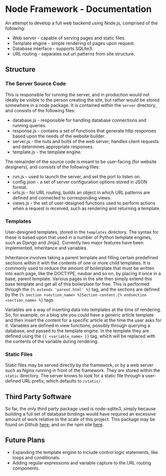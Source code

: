 # Node Framework - Documentation

An attempt to develop a full web backend using Node.js, comprised of the following:

* Web server - capable of serving pages and static files.
* Template engine - simple rendering of pages upon request.
* Database interface - supports SQLite3.
* URL routing - separates out url patterns from site structure.

## Structure

### The Server Source Code

This is responsible for running the server, and in production would not ideally be visible to the person creating the site, but rather would be stored somewhere in a node package. It is contained within the `server` directory, and consists of the following files:

* database.js - responsible for handling database connections and running queries.
* response.js - contains a set of functions that generate http responses based upon the needs of the website builder.
* server.js - the nuts and bolts of the web server, handles client requests and determines appropriate responses.
* template.js - the template engine.

The remainder of the source code is meant to be user-facing (for website designers), and consists of the following files:

* run.js - used to launch the server, and set the port to listen on.
* config.json - a set of server configuration options stored in JSON format.
* urls.js - for URL routing, builds an object in which URL patterns are defined and connected to corresponding views.
* views.js - the set of user-designed functions used to perform actions when a request is received, such as rendering and returning a template.

### Templates

User-designed templates, stored in the `templates` directory. The syntax for these is based upon that used in a number of Python template engines, such as Django and Jinja2. Currently two major features have been implemented, inheritance and variables.

Inheritance involves taking a parent template and filling certain predefined sections within it with the contents of one or more child templates. It is commonly used to reduce the amount of boilerplate that must be written into each page, like the DOCTYPE, navbar and so on, by placing it once in a base, parent template. Various pages in the site then simply extend this base template and get all of this boilerplate for free. This is performed through the `{% extends 'parent.html' %}` tag, and the sections are defined by the `{% section <section_name> %}Section content.{% endsection <section_name> %}` tags.

Variables are a way of inserting data into templates at the time of rendering. So, for example, on a blog site you could have a generic article template and then insert the content for a specific article at the time the user asks for it. Variables are defined in view functions, possibly through querying a database, and passed to the template engine. In the template they are defined using the `{{ <variable_name> }}` tag, which will be replaced with the contents of the variable during rendering.

### Static Files

Static files may be served directly by the framework, or by a web server such as Nginx running in front of the framework. They are stored within the `static` directory. The server knows to look for a static file through a user-defined URL prefix, which defaults to `/static/`.

## Third Party Software

So far, the only third party package used is node-sqlite3, simply because building a full set of database bindings would have required an excessive amount of work relative to the scale of this project. This package may be found on Github [here](https://github.com/mapbox/node-sqlite3), and on the npm site [here](https://www.npmjs.com/package/sqlite3).

## Future Plans

* Expanding the template engine to include control logic statements, like loops and conditionals.
* Adding regular expressions and variable capture to the URL routing components.
